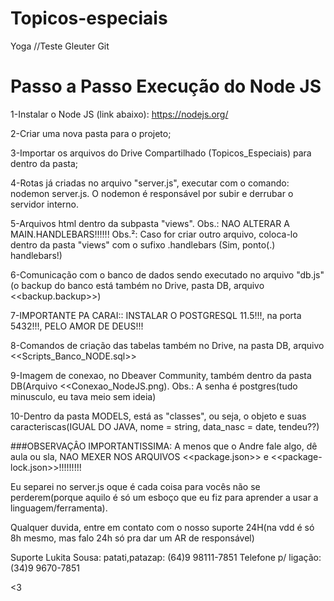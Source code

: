 # Topicos-especiais
Yoga //Teste Gleuter Git 

# Passo a Passo Execução do Node JS

1-Instalar o Node JS (link abaixo):
	https://nodejs.org/

2-Criar uma nova pasta para o projeto;

3-Importar os arquivos do Drive Compartilhado (Topicos_Especiais) para dentro da pasta;

4-Rotas já criadas no arquivo "server.js", executar com o comando: nodemon server.js.
	O nodemon é responsável por subir e derrubar o servidor interno.

5-Arquivos html dentro da subpasta "views".
	Obs.: NAO ALTERAR A MAIN.HANDLEBARS!!!!!!
	Obs.²: Caso for criar outro arquivo, coloca-lo dentro da pasta "views" com o sufixo .handlebars (Sim, ponto(.) handlebars!)


6-Comunicação com o banco de dados sendo executado no arquivo "db.js" (o backup do banco está também no Drive, pasta DB, arquivo <<backup.backup>>)

7-IMPORTANTE PA CARAI:: INSTALAR O POSTGRESQL 11.5!!!, na porta 5432!!!, PELO AMOR DE DEUS!!!

8-Comandos de criação das tabelas também no Drive, na pasta DB, arquivo <<Scripts_Banco_NODE.sql>>

9-Imagem de conexao, no Dbeaver Community, também dentro da pasta DB(Arquivo <<Conexao_NodeJS.png).
	Obs.: A senha é postgres(tudo minusculo, eu tava meio sem ideia)

10-Dentro da pasta MODELS, está as "classes", ou seja, o objeto e suas caracteriscas(IGUAL DO JAVA, nome = string, data_nasc = date, tendeu??)


###OBSERVAÇÂO IMPORTANTISSIMA: A menos que o Andre fale algo, dê aula ou sla, NAO MEXER NOS ARQUIVOS <<package.json>> e <<package-lock.json>>!!!!!!!!!


Eu separei no server.js oque é cada coisa para vocês não se perderem(porque aquilo é só um esboço que eu fiz para aprender a usar a linguagem/ferramenta).



Qualquer duvida, entre em contato com o nosso suporte 24H(na vdd é só 8h mesmo, mas falo 24h só pra dar um AR de responsável)


Suporte Lukita Sousa:
	patati,patazap: (64)9 98111-7851
	Telefone p/ ligação: (34)9 9670-7851

<3
